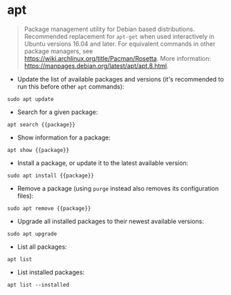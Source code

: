# apt

> Package management utility for Debian based distributions.
> Recommended replacement for `apt-get` when used interactively in Ubuntu versions 16.04 and later.
> For equivalent commands in other package managers, see <https://wiki.archlinux.org/title/Pacman/Rosetta>.
> More information: <https://manpages.debian.org/latest/apt/apt.8.html>.

- Update the list of available packages and versions (it's recommended to run this before other `apt` commands):

`sudo apt update`

- Search for a given package:

`apt search {{package}}`

- Show information for a package:

`apt show {{package}}`

- Install a package, or update it to the latest available version:

`sudo apt install {{package}}`

- Remove a package (using `purge` instead also removes its configuration files):

`sudo apt remove {{package}}`

- Upgrade all installed packages to their newest available versions:

`sudo apt upgrade`

- List all packages:

`apt list`

- List installed packages:

`apt list --installed`


 
